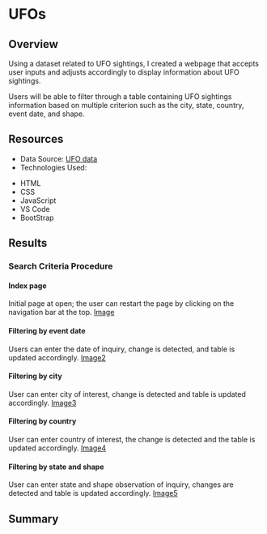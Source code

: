 # UFOs

## Overview

Using a dataset related to UFO sightings, I created a webpage that accepts user inputs and adjusts accordingly to display information about UFO sightings. 

Users will be able to filter through a table containing UFO sightings information based on multiple criterion such as the city, state, country, event date, and shape. 

## Resources
- Data Source: [UFO data](https://github.com/zinashah8/UFOs/blob/main/static/js/data.js)
- Technologies Used: 
* HTML
* CSS
* JavaScript
* VS Code
* BootStrap

## Results


### Search Criteria Procedure

#### Index page
Initial page at open; the user can restart the page by clicking on the navigation bar at the top.
[Image](static/images/UFO_lowercase.png)

#### Filtering by event date
Users can enter the date of inquiry, change is detected, and table is updated accordingly.
[Image2](static/images/UFO_2.png)

#### Filtering by city
User can enter city of interest, change is detected and table is updated accordingly.
[Image3](static/images/UFO_3.png)

#### Filtering by country
User can enter country of interest, the change is detected and the table is updated accordingly.
[Image4](static/images/UFO_4_country.png)

#### Filtering by state and shape
User can enter state and shape observation of inquiry, changes are detected and table is updated accordingly.
[Image5](static/images/UFO_5.png)



## Summary

